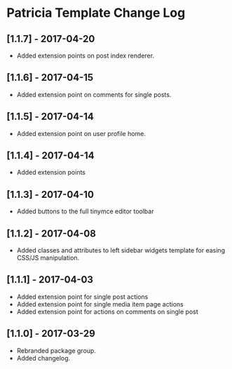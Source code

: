
# Patricia Template Change Log

## [1.1.7] - 2017-04-20

- Added extension points on post index renderer.

## [1.1.6] - 2017-04-15

- Added extension point on comments for single posts.

## [1.1.5] - 2017-04-14

- Added extension point on user profile home.

## [1.1.4] - 2017-04-14

- Added extension points

## [1.1.3] - 2017-04-10

- Added buttons to the full tinymce editor toolbar

## [1.1.2] - 2017-04-08

- Added classes and attributes to left sidebar widgets template
  for easing CSS/JS manipulation.

## [1.1.1] - 2017-04-03

- Added extension point for single post actions
- Added extension point for single media item page actions
- Added extension point for actions on comments on single post

## [1.1.0] - 2017-03-29

- Rebranded package group.
- Added changelog.
